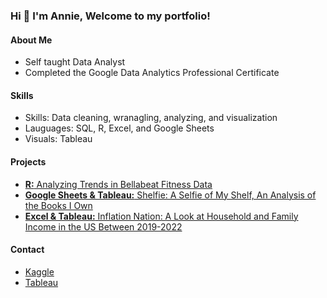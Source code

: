 ### Hi 👋 I'm Annie, Welcome to my portfolio!

#### About Me 
- Self taught Data Analyst 
- Completed the Google Data Analytics Professional Certificate

#### Skills  
- Skills: Data cleaning, wranagling, analyzing, and visualization
- Lauguages: SQL, R, Excel, and Google Sheets
- Visuals: Tableau

#### Projects
- [**R:** Analyzing Trends in Bellabeat Fitness Data](https://www.kaggle.com/code/anniesanders/bellabeat-case-study)
- [**Google Sheets & Tableau:** Shelfie: A Selfie of My Shelf, An Analysis of the Books I Own](https://public.tableau.com/app/profile/annie.sanders2543/viz/Shelfie/Dashboard1) 
- [**Excel & Tableau:** Inflation Nation: A Look at Household and Family Income in the US Between 2019-2022](https://public.tableau.com/app/profile/annie.sanders2543/viz/InflationNation/CII)

#### Contact 
- [Kaggle](https://www.kaggle.com/anniesanders)
- [Tableau](https://public.tableau.com/app/profile/annie.sanders2543)


